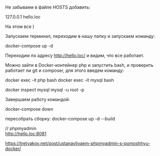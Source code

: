Не забываем в файле HOSTS добавить:

127.0.0.1 hello.loc

На этом все )

Запускаем терминал, переходим в нашу папку и запускаем команду:

docker-compose up -d

Переходим по адресу http://hello.loc/ и видим, что все работает.

Можно зайти в Docker-контейнер php и запустить bash, и проверить работает ли git и composer, для этого введем команду:

docker exec -it php bash
docker exec -it mysql bash

docker inspect mysql
mysql -u root -p


Завершаем работу командой:

docker-compose down

пересобрать сборку:
docker-compose up -d --build

// phpmyadmin  
http://hello.loc:8081


https://tretyakov.net/post/ustanavlivaem-phpmyadmin-s-pomoshhyu-docker/